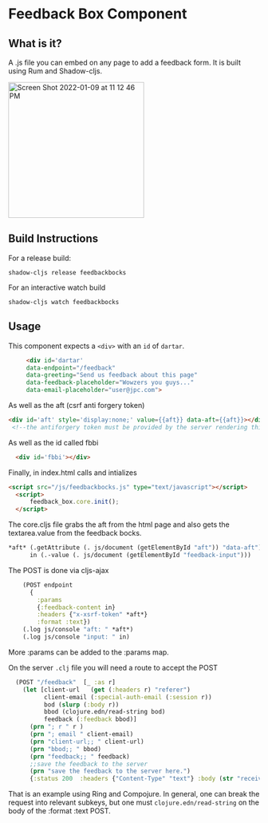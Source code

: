 #  Feedback Box Component

## What is it?
A .js file you can embed on any page to add a feedback form. It is built using Rum and Shadow-cljs.

<img width="272" alt="Screen Shot 2022-01-09 at 11 12 46 PM" src="https://user-images.githubusercontent.com/451489/148724673-1a7e0134-a7d8-40eb-abfa-4294306e74c6.png">

## Build Instructions

For a release build:
```console
shadow-cljs release feedbackbocks 

```

For an interactive watch build
```console
shadow-cljs watch feedbackbocks
```

## Usage

This component expects a `<div>` with an `id` of `dartar`.

```html
     <div id='dartar'
     data-endpoint="/feedback" 
     data-greeting="Send us feedback about this page"
     data-feedback-placeholder="Wowzers you guys..." 
     data-email-placeholder="user@jpc.com">
```

As well as the aft (csrf anti forgery token)

```html
<div id='aft' style='display:none;' value={{aft}} data-aft={{aft}}></div>
 <!--the antiforgery token must be provided by the server rendering this file;; selmer is used here-->
```

As well as the id called fbbi

```html
  <div id='fbbi'></div>
```


  Finally, in index.html
  calls and intializes

  ```html
  <script src="/js/feedbackbocks.js" type="text/javascript"></script>
    <script>
        feedback_box.core.init();
    </script>
  ```





The core.cljs file grabs the aft from the html page 
and also gets the textarea.value from the feedback bocks.


  ```clj
  *aft* (.getAttribute (. js/document (getElementById "aft")) "data-aft")
        in (.-value (. js/document (getElementById "feedback-input")))
  ```



The POST is done via cljs-ajax

```clj
    (POST endpoint
      { 
        :params 
        {:feedback-content in}
        :headers {"x-xsrf-token" *aft*}
        :format :text})
    (.log js/console "aft: " *aft*)
    (.log js/console "input: " in)
```


More :params can be added to the :params map.




On the server `.clj` file you will need a route to accept the POST

```clj
  (POST "/feedback"  [_ :as r]  
    (let [client-url   (get (:headers r) "referer")
          client-email (:special-auth-email (:session r))
          bod (slurp (:body r))
          bbod (clojure.edn/read-string bod)
          feedback (:feedback bbod)]  
      (prn "; r " r )
      (prn "; email " client-email)
      (prn "client-url;; " client-url)
      (prn "bbod;; " bbod)
      (prn "feedback;; " feedback)
      ;;save the feedback to the server
      (prn "save the feedback to the server here.")
      {:status 200  :headers {"Content-Type" "text"} :body (str "received from " client-email " at " client-url)}))
```

That is an example using Ring and Compojure.  In general, one can break the request into relevant subkeys, but one must `clojure.edn/read-string` on the body of the :format :text POST.

